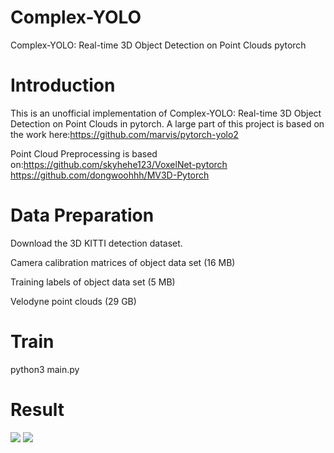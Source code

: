 # Complex-YOLO
Complex-YOLO: Real-time 3D Object Detection on Point Clouds   pytorch

# Introduction
This is an unofficial implementation of Complex-YOLO: Real-time 3D Object Detection on Point Clouds in pytorch. A large part of this project is based on the work here:https://github.com/marvis/pytorch-yolo2


Point Cloud Preprocessing is based on:https://github.com/skyhehe123/VoxelNet-pytorch
                                      https://github.com/dongwoohhh/MV3D-Pytorch


# Data Preparation

Download the 3D KITTI detection dataset.

Camera calibration matrices of object data set (16 MB)

Training labels of object data set (5 MB)

Velodyne point clouds (29 GB)


# Train

python3 main.py


# Result

![](https://github.com/qinhuaping/Complex_yolo_new/master/results/1.png)
![](https://github.com/qinhuaping/Complex_yolo_new/master/results/2.png)

